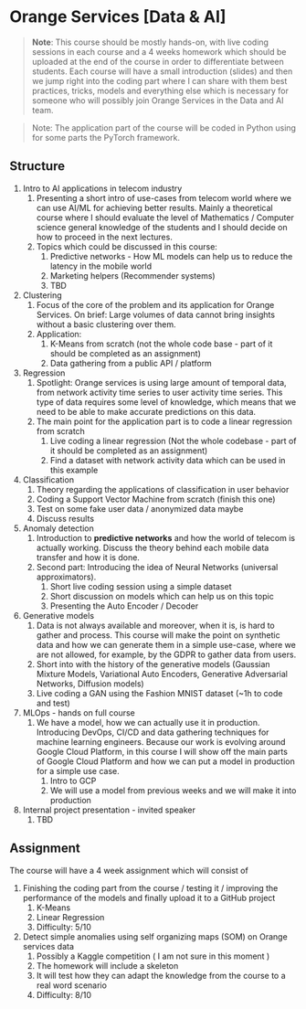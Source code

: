 # Orange Services [Data & AI]

> **Note**: This course should be mostly hands-on, with live coding sessions in each course and a 4 weeks homework which should be uploaded at the end of the course in order to differentiate between students. Each course will have a small introduction (slides) and then we jump right into the coding part where I can share with them best practices, tricks, models and everything else which is necessary for someone who will possibly join Orange Services in the Data and AI team.
> 

> Note: The application part of the course will be coded in Python using for some parts the PyTorch framework.
> 

## Structure

1. Intro to AI applications in telecom industry
    1. Presenting a short intro of use-cases from telecom world where we can use AI/ML for achieving better results. Mainly a theoretical course where I should evaluate the level of Mathematics / Computer science general knowledge of the students and I should decide on how to proceed in the next lectures. 
    2. Topics which could be discussed in this course: 
        1. Predictive networks - How ML models can help us to reduce the latency in the mobile world
        2. Marketing helpers (Recommender systems)
        3. TBD
2. Clustering
    1. Focus of the core of the problem and its application for Orange Services. On brief: Large volumes of data cannot bring insights without a basic clustering over them.
    2. Application: 
        1. K-Means from scratch (not the whole code base - part of it should be completed as an assignment)
        2. Data gathering from a public API / platform
3. Regression 
    1. Spotlight: Orange services is using large amount of temporal data, from network activity time series to user activity time series. This type of data requires some level of knowledge, which means that we need to be able to make accurate predictions on this data.
    2. The main point for the application part is to code a linear regression from scratch
        1. Live coding a linear regression (Not the whole codebase - part of it should be completed as an assignment)
        2. Find a dataset with network activity data which can be used in this example
4. Classification
    1. Theory regarding the applications of classification in user behavior 
    2. Coding a Support Vector Machine from scratch (finish this one)
    3. Test on some fake user data / anonymized data maybe
    4. Discuss results  
5. Anomaly detection
    1. Introduction to **predictive networks** and how the world of telecom is actually working. Discuss the theory behind each mobile data transfer and how it is done. 
    2. Second part: Introducing the idea of Neural Networks (universal approximators). 
        1. Short live coding session using a simple dataset
        2. Short discussion on models which can help us on this topic
        3. Presenting the Auto Encoder / Decoder
6. Generative models
    1. Data is not always available and moreover, when it is, is hard to gather and process. This course will make the point on synthetic data and how we can generate them in a simple use-case, where we are not allowed, for example, by the GDPR to gather data from users. 
    2. Short into with the history of the generative models (Gaussian Mixture Models, Variational Auto Encoders, Generative Adversarial Networks, Diffusion models)
    3. Live coding a GAN using the Fashion MNIST dataset (~1h to code and test)
7. MLOps - hands on full course
    1. We have a model, how we can actually use it in production. Introducing DevOps, CI/CD and data gathering techniques for machine learning engineers. Because our work is evolving around Google Cloud Platform, in this course I will show off the main parts of Google Cloud Platform and how we can put a model in production for a simple use case. 
        1. Intro to GCP
        2. We will use a model from previous weeks and we will make it into production 
8. Internal project presentation - invited speaker
    1. TBD
    

## Assignment

The course will have a 4 week assignment which will consist of 

1. Finishing the coding part from the course / testing it / improving the performance of the models and finally upload it to a GitHub project 
    1. K-Means 
    2. Linear Regression
    3. Difficulty: 5/10
2. Detect simple anomalies using self organizing maps (SOM) on Orange services data 
    1. Possibly a Kaggle competition ( I am not sure in this moment )
    2. The homework will include a skeleton
    3. It will test how they can adapt the knowledge from the course to a real word scenario
    4. Difficulty: 8/10